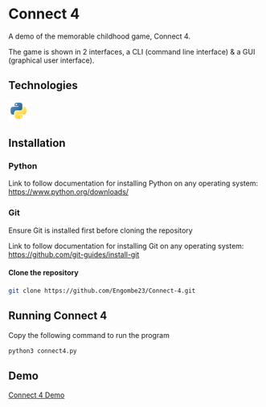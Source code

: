 # Connect 4

<p>A demo of the memorable childhood game, Connect 4.

The game is shown in 2 interfaces, a CLI (command line interface) & a GUI (graphical user interface).</p>

<h2>Technologies</h2>
<a href="https://www.python.org" target="_blank" rel="noreferrer"> <img src="https://raw.githubusercontent.com/devicons/devicon/master/icons/python/python-original.svg" alt="python" width="40" height="40"/> </a>

<h2>Installation</h2>

<h3>Python</h3>

Link to follow documentation for installing Python on any operating system: https://www.python.org/downloads/

<h3>Git</h3>

Ensure Git is installed first before cloning the repository

Link to follow documentation for installing Git on any operating system: https://github.com/git-guides/install-git

<h4>Clone the repository</h4>

```bash
git clone https://github.com/Engombe23/Connect-4.git
```

<h2>Running Connect 4</h2>

Copy the following command to run the program

```bash
python3 connect4.py
```
<h2>Demo</h2>
<a href="https://youtu.be/YyUUsa56LeM">Connect 4 Demo</a>
